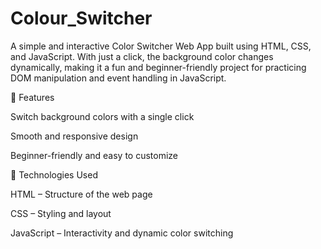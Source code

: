 # Colour_Switcher
A simple and interactive Color Switcher Web App built using HTML, CSS, and JavaScript.
With just a click, the background color changes dynamically, making it a fun and beginner-friendly project for practicing DOM manipulation and event handling in JavaScript.


🔹 Features

Switch background colors with a single click

Smooth and responsive design

Beginner-friendly and easy to customize

🔧 Technologies Used

HTML – Structure of the web page

CSS – Styling and layout

JavaScript – Interactivity and dynamic color switching
